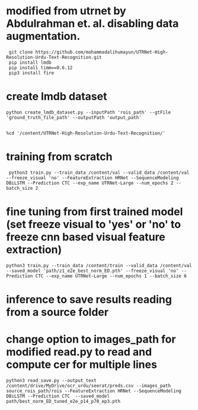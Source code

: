 # modified from utrnet by Abdulrahman et. al. disabling data augmentation.

```
 git clone https://github.com/mohammadalihumayun/UTRNet-High-Resolution-Urdu-Text-Recognition.git
 pip install lmdb
 pip install timm==0.6.12
 pip3 install fire
```
# create lmdb dataset
```
python create_lmdb_dataset.py --inputPath 'rois_path' --gtFile 'ground_truth_file_path' --outputPath 'output_path'


%cd '/content/UTRNet-High-Resolution-Urdu-Text-Recognition/'
```


# training from scratch
` python3 train.py --train_data /content/val --valid_data /content/val --freeze_visual 'no' --FeatureExtraction HRNet --SequenceModeling DBiLSTM --Prediction CTC --exp_name UTRNet-Large --num_epochs 2 --batch_size 2`

# fine tuning from first trained model (set freeze visual to 'yes' or 'no' to freeze cnn based visual feature extraction)
`python3 train.py --train_data /content/train --valid_data /content/val --saved_model 'path/z1_e2e_best_norm_ED.pth' --freeze_visual 'no' --Prediction CTC --exp_name UTRNet-Large --num_epochs 1 --batch_size 6`

# inference to save results reading from a source folder

# change option to images_path for modified read.py to read and compute cer for multiple lines
`python3 read_save.py --output_text /content/drive/MyDrive/ocr_urdu/seerat/preds.csv --images_path source_rois_path/rois --FeatureExtraction HRNet --SequenceModeling DBiLSTM --Prediction CTC  --saved_model  path/best_norm_ED_tuned_e2e_p14_p70_ep3.pth`
